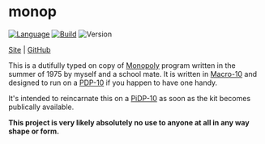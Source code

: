 # monop

[![Language](https://img.shields.io/badge/language-Macro10-blue.svg?style=plastic)](https://en.wikipedia.org/wiki/MACRO-10)
[![Build](https://img.shields.io/github/actions/workflow/status/nigeleke/monop/acceptance.yml?style=plastic)](https://github.com/nigeleke/monop/actions/workflows/acceptance.yml)
![Version](https://img.shields.io/github/v/tag/nigeleke/monop?style=plastic)

  [Site](https://nigeleke.github.io/monop) \| [GitHub](https://github.com/nigeleke/monop)

This is a dutifully typed on copy of [Monopoly](https://en.wikipedia.org/wiki/Monopoly) program written in the summer of 1975 by myself and a school mate. It is written in [Macro-10](https://en.wikipedia.org/wiki/MACRO-10) and designed to run on a [PDP-10](https://en.wikipedia.org/wiki/PDP-10) if you happen to have one handy.

It's intended to reincarnate this on a [PiDP-10](https://hackaday.io/project/170111-pidp-10) as soon as the kit becomes publically available.

**This project is very likely absolutely no use to anyone at all in any way shape or form.**